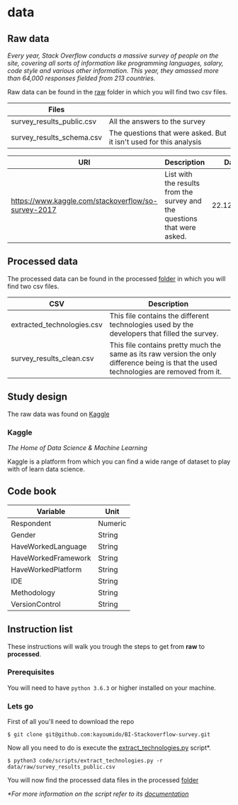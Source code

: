 # data

## Raw data

_Every year, Stack Overflow conducts a massive survey of people on the site, covering all sorts of information like programming languages, salary, code style and various other information. This year, they amassed more than 64,000 responses fielded from 213 countries._

Raw data can be found in the [raw](/raw/) folder in which you will find two csv files.

| Files                     |                                                                    |
| ------------------------- | ------------------------------------------------------------------ |
| survey_results_public.csv | All the answers to the survey                                      |
| survey_results_schema.csv | The questions that were asked. But it isn't used for this analysis |

| URI                                                 | Description                                                              | Date       |
| --------------------------------------------------- | ------------------------------------------------------------------------ | ---------- |
| https://www.kaggle.com/stackoverflow/so-survey-2017 | List with the results from the survey and the questions that were asked. | 22.12.2017 |

## Processed data

The processed data can be found in the processed [folder](processed/) in which you will find two csv files.

| CSV                        | Description                                                                                                                             |
| -------------------------- | --------------------------------------------------------------------------------------------------------------------------------------- |
| extracted_technologies.csv | This file contains the different technologies used by the developers that filled the survey.                                            |
| survey_results_clean.csv   | This file contains pretty much the same as its raw version the only difference being is that the used technologies are removed from it. |

## Study design

The raw data was found on [Kaggle](https://kaggle.com/)

### Kaggle

_The Home of Data Science & Machine Learning_

Kaggle is a platform from which you can find a wide range of dataset to play with of learn data science.

## Code book

| Variable            | Unit    |
| ------------------- | ------- |
| Respondent          | Numeric |
| Gender              | String  |
| HaveWorkedLanguage  | String  |
| HaveWorkedFramework | String  |
| HaveWorkedPlatform  | String  |
| IDE                 | String  |
| Methodology         | String  |
| VersionControl      | String  |

## Instruction list

These instructions will walk you trough the steps to get from **raw** to **processed**.

### Prerequisites

You will need to have `python 3.6.3` or higher installed on your machine.

### Lets go

First of all you'll need to download the repo

```
$ git clone git@github.com:kayoumido/BI-Stackoverflow-survey.git
```

Now all you need to do is execute the [extract_technologies.py](../code/scripts/extract_technologies.py) script\*.

```
$ python3 code/scripts/extract_technologies.py -r data/raw/survey_results_public.csv
```

You will now find the processed data files in the processed [folder](processed/)

_\*For more information on the script refer to its [documentation](../code/scripts/readme.md)_

